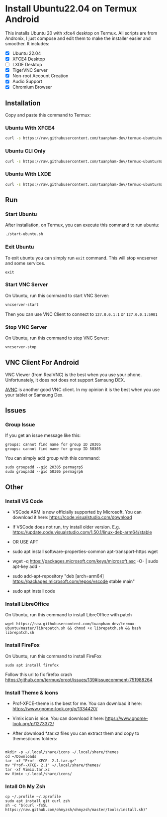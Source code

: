 # Install Ubuntu22.04 on Termux Android

This installs Ubuntu 20 with xfce4 desktop on Termux. All scripts are from Andronix, I just compose and edit them to make the installer easier and smoother. It includes:

- [x] Ubuntu 22.04
- [x] XFCE4 Desktop
- [ ] LXDE Desktop
- [x] TigerVNC Server
- [x] Non-root Account Creation
- [x] Audio Support
- [x] Chromium Browser

## Installation

Copy and paste this command to Termux:

### Ubuntu With XFCE4

```bash
curl -s https://raw.githubusercontent.com/tuanpham-dev/termux-ubuntu/master/ubuntu.sh | | bash -s
```

### Ubuntu CLI Only

```bash
curl -s https://raw.githubusercontent.com/tuanpham-dev/termux-ubuntu/master/ubuntu.sh | | bash -s nde
```

### Ubuntu With LXDE

```bash
curl -s https://raw.githubusercontent.com/tuanpham-dev/termux-ubuntu/master/ubuntu.sh | | bash -s lxde
```

## Run

### Start Ubuntu

After installation, on Termux, you can execute this command to run ubuntu:

```bash
./start-ubuntu.sh
```

### Exit Ubuntu

To exit ubuntu you can simply run `exit` command. This will stop vncserver and some services.

```
exit
```

### Start VNC Server

On Ubuntu, run this command to start VNC Server:

```bash
vncserver-start
```

Then you can use VNC Client to connect to `127.0.0.1:1` or `127.0.0.1:5901`

### Stop VNC Server

On Ubuntu, run this command to stop VNC Server:

```bash
vncserver-stop
```

## VNC Client For Android

VNC Viewer (from RealVNC) is the best when you use your phone. Unfortunately, it does not does not support Samsung DEX.

[AVNC](https://f-droid.org/en/packages/com.gaurav.avnc/index.html) is another good VNC client. In my opinion it is the best when you use your tablet or Samsung Dex.

## Issues

### Group Issue

If you get an issue message like this:

```
groups: cannot find name for group ID 20305
groups: cannot find name for group ID 50305
```

You can simply add group with this command:

```
sudo groupadd --gid 20305 permagrp5
sudo groupadd --gid 50305 permagrp6
```

## Other

### Install VS Code

- VSCode ARM is now officially supported by Microsoft. You can download it here: https://code.visualstudio.com/download

- If VSCode does not run, try install older version. E.g. https://update.code.visualstudio.com/1.50.1/linux-deb-arm64/stable
- OR USE APT
- sudo apt install software-properties-common apt-transport-https wget
- wget -q https://packages.microsoft.com/keys/microsoft.asc -O- | sudo apt-key add -
- sudo add-apt-repository "deb [arch=arm64] https://packages.microsoft.com/repos/vscode stable main"
- sudo apt install code

### Install LibreOffice

On Ubuntu, run this command to install LibreOffice with patch

```
wget https://raw.githubusercontent.com/tuanpham-dev/termux-ubuntu/master/librepatch.sh && chmod +x librepatch.sh && bash librepatch.sh
```

### Install FireFox

On Ubuntu, run this command to install FireFox

```
sudo apt install firefox
```

Follow this url to fix firefox crash https://github.com/termux/proot/issues/139#issuecomment-751988264

### Install Theme & Icons

- Prof-XFCE-theme is the best for me. You can download it here: https://www.gnome-look.org/p/1334420/

- Vimix icon is nice. You can download it here: https://www.gnome-look.org/p/1273372/

- After download \*.tar.xz files you can extract them and copy to themes/icons folders:

```

mkdir -p ~/.local/share/icons ~/.local/share/themes
cd ~/Downloads
tar -xf "Prof--XFCE- 2.1.tar.gz"
mv "Prof--XFCE- 2.1" ~/.local/share/themes/
tar -xf Vimix.tar.xz
mv Vimix ~/.local/share/icons/

```

### Intall Oh My Zsh

```
cp ~/.profile ~/.zprofile
sudo apt install git curl zsh
sh -c "$(curl -fsSL https://raw.github.com/ohmyzsh/ohmyzsh/master/tools/install.sh)"
```
